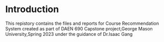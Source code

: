 # Introduction

This repistory contains the files and reports for Course Recommendation System created as part of DAEN 690 Capstone project,George Mason University,Spring 2023 under the guidance of Dr.Isaac Gang

